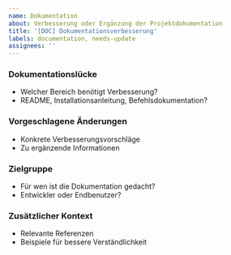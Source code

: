 ```yaml
---
name: Dokumentation
about: Verbesserung oder Ergänzung der Projektdokumentation
title: '[DOC] Dokumentationsverbesserung'
labels: documentation, needs-update
assignees: ''
---
```


### Dokumentationslücke
- Welcher Bereich benötigt Verbesserung?
- README, Installationsanleitung, Befehlsdokumentation?

### Vorgeschlagene Änderungen
- Konkrete Verbesserungsvorschläge
- Zu ergänzende Informationen

### Zielgruppe
- Für wen ist die Dokumentation gedacht?
- Entwickler oder Endbenutzer?

### Zusätzlicher Kontext
- Relevante Referenzen
- Beispiele für bessere Verständlichkeit